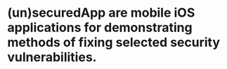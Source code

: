 # (un)securedApp are mobile iOS applications for demonstrating methods of fixing selected security vulnerabilities. 
